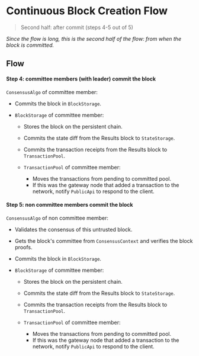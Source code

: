 # Continuous Block Creation Flow

> Second half: after commit (steps 4-5 out of 5)

*Since the flow is long, this is the second half of the flow: from when the block is committed.*

## Flow

#### Step 4: committee members (with leader) commit the block

`ConsensusAlgo` of committee member:
  * Commits the block in `BlockStorage`.

  * `BlockStorage` of committee member:
    * Stores the block on the persistent chain.
    * Commits the state diff from the Results block to `StateStorage`.
    * Commits the transaction receipts from the Results block to `TransactionPool`.

    * `TransactionPool` of committee member:
      * Moves the transactions from pending to committed pool.
      * If this was the gateway node that added a transaction to the network, notify `PublicApi` to respond to the client.

#### Step 5: non committee members commit the block

`ConsensusAlgo` of non committee member:
  * Validates the consensus of this untrusted block.
  * Gets the block's committee from `ConsensusContext` and verifies the block proofs.
  * Commits the block in `BlockStorage`.

  * `BlockStorage` of committee member:
    * Stores the block on the persistent chain.
    * Commits the state diff from the Results block to `StateStorage`.
    * Commits the transaction receipts from the Results block to `TransactionPool`.

    * `TransactionPool` of committee member:
      * Moves the transactions from pending to committed pool.
      * If this was the gateway node that added a transaction to the network, notify `PublicApi` to respond to the client.
